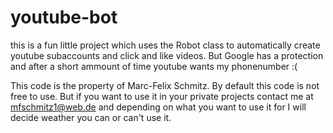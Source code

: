 # youtube-bot
this is a fun little project which uses the Robot class to automatically create youtube subaccounts and click and like videos. But Google has a protection and after a short ammount of time youtube wants my phonenumber :(

This code is the property of Marc-Felix Schmitz. By default this code is not free to use. But if you want to use it in your private projects contact me at mfschmitz1@web.de and depending on what you want to use it for I will decide weather you can or can't use it.
